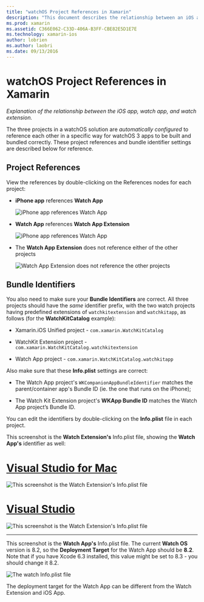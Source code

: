 ```yaml
---
title: "watchOS Project References in Xamarin"
description: "This document describes the relationship between an iOS app, a watch app, and a watch app extension. It discusses project references and bundle identifiers."
ms.prod: xamarin
ms.assetid: C366E062-C33D-406A-B3FF-CBE82E5D1E7E
ms.technology: xamarin-ios
author: lobrien
ms.author: laobri
ms.date: 09/13/2016
---
```


# watchOS Project References in Xamarin

_Explanation of the relationship between the iOS app, watch app, and watch extension._

The three projects in a watchOS solution are *automatically configured* to reference each other
	in a specific way for watchOS 3 apps to be
	built and bundled correctly. These project references and bundle identifier settings
	are described below for reference.

## Project References

View the references by double-clicking on the References
	nodes for each project:

- **iPhone app** references **Watch App**

  ![](project-references-images/catalog-reference1.png "iPhone app references Watch App")

- **Watch App** references **Watch App Extension**

  ![](project-references-images/catalog-reference2.png "iPhone app references Watch App")


- The **Watch App Extension** does not reference either of the other projects

  ![](project-references-images/catalog-reference3.png "Watch App Extension does not reference the other projects")



## Bundle Identifiers

You also need to make sure your **Bundle Identifiers** are correct.
	All three projects should have the *same* identifier prefix,
	with the two watch projects having predefined extensions of
	`watchkitextension` and `watchkitapp`, as follows
	(for the **WatchKitCatalog** example):

- Xamarin.iOS Unified project - `com.xamarin.WatchKitCatalog`

- WatchKit Extension project  - `com.xamarin.WatchKitCatalog.watchkitextension`

- Watch App project - `com.xamarin.WatchKitCatalog.watchkitapp`

Also make sure that these **Info.plist** settings are correct:

- The Watch App project's
	`WKCompanionAppBundleIdentifier` matches the parent/container
	app's Bundle ID (ie. the one that runs on the iPhone);

- The Watch Kit Extension project's
	**WKApp Bundle ID** matches the Watch App project’s
	Bundle ID.

You can edit the identifiers by double-clicking
	on the **Info.plist** file in each project.

This screenshot
	is the **Watch Extension's** Info.plist file, showing the
	**Watch App's** identifier as well:

# [Visual Studio for Mac](#tab/macos)
	
![](project-references-images/infoplist-extension.png "This screenshot is the Watch Extension's Info.plist file")

# [Visual Studio](#tab/windows)
	
![](project-references-images/infoplist-extension-vs.png "This screenshot is the Watch Extension's Info.plist file")

-----

This screenshot is the **Watch App's** Info.plist file.
	The current **Watch OS** version is 8.2, so the
	**Deployment Target** for the Watch App should be
	**8.2**. Note that if you have Xcode 6.3 installed,
	this value might be set to 8.3 - you should change
	it 8.2.

![](project-references-images/infoplist-watchapp.png "The watch Info.plist file")

The deployment target for the Watch App can be
	different from the Watch Extension and iOS App.

